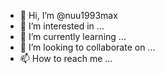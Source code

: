 - 👋 Hi, I’m @nuu1993max
- 👀 I’m interested in ...
- 🌱 I’m currently learning ...
- 💞️ I’m looking to collaborate on ...
- 📫 How to reach me ...

<!---
nuu1993max/nuu1993max is a ✨ special ✨ repository because its `README.md` (this file) appears on your GitHub profile.
You can click the Preview link to take a look at your changes.
--->
